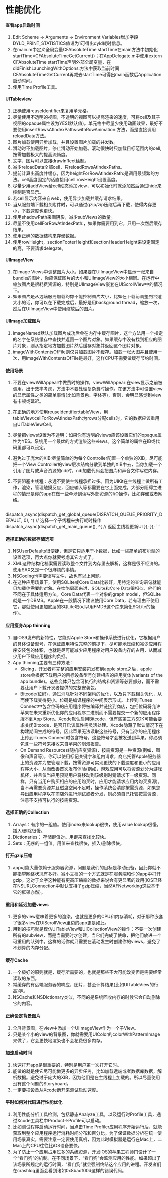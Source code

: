 # 性能优化

#### 查看app启动时间
1. Edit Scheme -> Arguments -> Environment Variables增加字段DYLD_PRINT_STATISTICS值设为1可得出dyld耗时信息。
2. 在main.m中定义全局变量CFAbsoluteTime startTime在main方法中初始化startTime=CFAbsoluteTimeGetCurrent()；在AppDelegate.m中使用extern CFAbsoluteTime startTime声明外部全局变量，在didFinishLaunchingWithOptions:方法中获取当前时间CFAbsoluteTimeGetCurrent再减去startTime可得出main函数后Application启动时间。
3. 使用Time Profile工具。

#### UITableview
1. 正确使用reuseIdentifier来复用单元格。
2. 尽量使用不透明的视图，不透明的视图可以提高渲染的速度，可将cell及其子视图的opaque属性设为YES(默认值)。单元格中尽量少使用动画效果，最好不要使用insertRowsAtIndexPaths:withRowAnimation:方法，而是直接调用reloadData方法。
3. 图片加载使用异步加载，并且设置图片加载的并发数。
4. 滑动时不加载图片，停止滑动开始加载。滚动很快时只加载目标范围内的cell, 按需加载极大的提高流畅度。
5. 文字、图片可以直接drawInRect绘制。
6. 减少reloadData全部cell，只reloadRowsAtIndexPaths。
7. 提前计算出高度并缓存，因为heightForRowAtIndexPath:是调用最频繁的方法。cell高度固定的话直接用cell.rowHeight设置高度。
8. 尽量少用addView给cell动态添加view，可以初始化时就添加然后通过hide来控制是否显示。
9. 若cell显示内容来自web，使用异步加载并缓存请求结果。
10. 当从服务端下载相关附件时，可以通过gzip/zip压缩后再下载，使得内存更小，下载速度也更快。
11. 使用shadowPath来画阴影，减少subViews的数量。
12. 尽量不使用cellForRowAtIndexPath:，如果你需要用到它，只用一次然后缓存结果。
13. 使用正确的数据结构来存储数据。
14. 使用rowHeight，sectionFooterHeight和sectionHeaderHeight来设定固定的高，不要请求delegate。

#### UIImageView
1. 在Image Views中调整图片大小。如果要在UIImageView中显示一张来自bundle的图片，你应保证图片的大小和UIImageView的大小相同。在运行中缩放图片是很耗费资源的，特别是UIImageView嵌套在UIScrollView中的情况下。
2. 如果图片是从远端服务加载的你不能控制图片大小，比如在下载前调整到合适大小的话，你可以在下载完成后，最好是用background thread，缩放一次，然后在UIImageView中使用缩放后的图片。

#### UIImage加载图片
1. imageNamed默认加载图片成功后会在内存中缓存图片，这个方法用一个指定的名字在系统缓存中查找并返回一个图片对象。如果缓存中没有找到相应的图片对象，则从指定地方加载图片然后缓存对象并返回这个图片对象。
2. imageWithContentsOfFile则仅只加载图片不缓存。加载一张大图并且使用一次，用imageWithContentsOfFile是最好，这样CPU不需要做缓存节约时间。

#### 使用场景
1. 不要在viewWillAppear中做费时的操作，viewWillAppear:在view显示之前被调用，出于效率考虑，方法中不要处理复杂费时操作。在该方法中可设置view的显示属性之类的简单事情(比如背景色、字体等)，否则，会明显感觉到view有卡顿或延迟。
2. 在正确的地方使用reuseIdentifier:tableView，用tableView:cellForRowAtIndexPath:为rows分配cells时，它的数据应该重用自UITableViewCell。
3. 尽量把views设置为不透明：如果你有透明的views应该设置它们的opaque属性为YES。系统用一个最优的方式渲染这些views。这个简单的属性在IB或代码里都可以设定。
4. 避免过于庞大的XIB:尽量简单的为每个Controller配置一个单独的XIB，尽可能把一个View Controller的view层次结构分散到单独的XIB中去，当你加载一个引用了图片或声音资源的nib时，nib加载代码会把图片和声音文件写进内存。
5. 不要阻塞主线程：永远不要使主线程承担过多。因为UIKit在主线程上做所有工作，渲染，管理触摸反应，回应输入等都需要在它上面完成，大部分阻碍主进程的情形是你的app在做一些牵涉到读写外部资源的I/O操作，比如存储或者网络。

	```
dispatch_async(dispatch_get_global_queue(DISPATCH_QUEUE_PRIORITY_DEFAULT, 0), ^{
		// 选择一个子线程来执行耗时操作
		dispatch_async(dispatch_get_main_queue(), ^{
			// 返回主线程更新UI
		});	
	});
	```

#### 选择正确的数据存储选项
1. NSUserDefaults很便捷，但是它只适用于小数据，比如一些简单的布尔型的设置选项，再大点你就要考虑其它方式了。
2. XML这种结构化档案需要读取整个文件到内存里去解析，这样是很不经济的。使用SAX又是一个很麻烦的事情。
3. NSCoding也需要读写文件，故也有以上问题。
4. 在这种应用场景下，使用SQLite或Core Data比较好，用特定的查询语句就能只加载你需要的对象。在性能层面来讲，SQLite和Core Data很相似，他们的不同在于具体适用方法。Core Data代表一个对象的graph model，但SQLite就是一个DBMS。Apple在一般情况下建议使用Core Data，若有理由不使用它，那就使用更加底层的SQLite吧(可以用FMDB这个库来简化SQLite的操作)。

#### 应用瘦身App thinning
1. 自iOS9发布的新特性，它能对Apple Store和操作系统进行优化，它根据用户的具体设备型号，在保证应用特性完整的前提下，尽可能地压缩和减少应用程序安装包的体积，也就是尽可能减少应用程序对用户设备内存的占用，从而减少用户下载应用程序的负担。
2. App thinning主要有三种方法：
	* Slicing，开发者将完整的应用安装包发布到apple store之后，apple store会根据下载用户的目标设备型号创建相应的应用变体(variants of the app bundle)。这些变体只包含可执行的结构和资源等必要部分，而不需要让用户下载开发者提供的完整安装包。
	* Bitcode(位码)，通过消除针对不同架构的优化，以及只下载相关优化，从而使下载变得更小。位码是编译程序的中间表示形式。上传到iTunes Connect中包含位码的应用程序将被编译并链接到商店，包括位码将允许苹果在未来重新优化你的应用程序二进制而不需要提交一个新的应用程序版本到App Store。Xcode默认启用Bitcode，但有些第三方SDK可能会要求关闭Bitcode，是否开启该属性需灵活处理。Xcode隐藏了默认情况下在构建期间生成的符号，因此苹果无法读取这些符号，只有当你的应用程序上传到iTunes Connect时包含符号，这些符号才会被发送到苹果。你必须包含一些符号来接收来自苹果的崩溃报告。
	* On Demand Resources(随机应变资源)，按需资源是一种资源(例如，图像和声音等)，你可以使用标记关键字和组内请求，商店托管Apple服务器上的资源并为您管理下载，按需资源可实现更快的下载速度和更小的应用程序大小，从而改善首次发布体验(例如，游戏应用可以将资源划分为游戏机杯，并且仅当应用预期用户将移动到该级别时猜请求下一级资源。同样，只有当用户购买相应的应用购买时，应用才能请求应用内购买资源)。当不再需要资源并且磁盘空间不足时，操作系统会清除按需资源，如果您导出应用程序以在商店外进行测试或者分发，则必须自己托管按需资源，注意不支持可执行的按需资源。

#### 选择正确的Collection
1. Arrays：有序的一组值。使用index来lookup很快，使用value lookup很慢，插入/删除很慢。
2. Dictionaries： 存储键值对。用键来查找比较快。
3. Sets：无序的一组值。用值来查找很快，插入/删除很快。

#### 打开gzip压缩
1. app可能大量依赖于服务器资源，问题是我们的目标是移动设备，因此你就不能指望网络状况有多好。减小文档的一个方式就是在服务端和你的app中打开gzip。这对于文字这种能有更高压缩率的数据来说会有更显著的效用(iOS已经在NSURLConnection中默认支持了gzip压缩，当然AFNetworking这些基于它的框架亦然)。

#### 重用和延迟加载views
1. 更多的view意味着更多的渲染，也就是更多的CPU和内存消耗，对于那种嵌套了很多view在UIScrollView里边的app更是如此。
2. 用到的技巧就是模仿UITableView和UICollectionView的操作：不要一次创建所有的subview，而是当需要时才创建，当它们完成了使命，把他们放进一个可重用的队列中。这样的话你就只需要在滚动发生时创建你的views，避免了不划算的内存分配。

#### 缓存Cache
1. 一个极好的原则就是，缓存所需要的，也就是那些不大可能改变但是需要经常读取的东西。
2. 常缓存的有远端服务器的响应，图片，甚至计算结果(比如UITableView的行高)等。
3. NSCache和NSDictionary类似，不同的是系统回收内存的时候它会自动删除它的内容。

#### 正确设定背景图片
1. 全屏背景图，在view中添加一个UIImageView作为一个子View。
2. 只是某个小的view的背景图，你就需要用UIColor的colorWithPatternImage来做了，它会更快地渲染也不会花费很多内存。

#### 加速启动时间
1. 快速打开app是很重要的，特别是用户第一次打开它时。
2. 能做的就是使它尽可能做更多的异步任务，比如加载远端或者数据库数据，解析数据。避免过于庞大的XIB，因为他们是在主线程上加载的。所以尽量使用没有这个问题的Storyboard。
3. 一定要把设备从Xcode断开来测试启动速度。

#### 平时如何对代码进行性能优化
1. 利用性能分析工具检测，包括静态Analyze工具，以及运行时Profile工具，通过Xcode工具栏中Product->Profile可以启动。
2. 比如测试程序启动运行时间，当点击Time Profiler应用程序开始运行后，就能获取到整个应用程序运行消耗时间分布和百分比。为了保证数据分析在统一使用场景真实，需要注意一定要使用真机，因为此时模拟器是运行在Mac上，二Mac上的CPU往往比iOS设备要快。
3. 为了防止一个应用占用过多的系统资源，开发iOS的苹果工程师门设计了一个“看门狗”的机制。在不同场景下，“看门狗”会监测应用的性能。如果超出了该场景所规定的运行时间，“看门狗”就会强制终结这个应用的进程。开发者们在crashlog里面会看到诸如0x8badf00d这样的错误代码。



